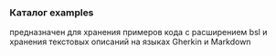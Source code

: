 ### Каталог examples

предназначен для хранения примеров кода c расширением bsl и хранения текстовых описаний на языках Gherkin и Markdown